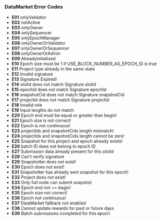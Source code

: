 ### DataMarket Error Codes

- **E01**	onlyValidator
- **E02**	notActive
- **E03**	onlyOwner
- **E04**	onlySequencer
- **E05**	onlyEpochManager
- **E06**	onlyOwnerOrValidator
- **E07**	onlyOwnerOrSequencer
- **E08**	onlyOwnerOrAdmin
- **E09**	AlreadyInitialized
- **E10**	Epoch size must be 1 if USE_BLOCK_NUMBER_AS_EPOCH_ID is true
- **E11**	Project type already in the same state
- **E12**	Invalid signature
- **E13**	Signature Expired!
- **E14**	slotId does not match Signature slotId
- **E15**	epochId does not match Signature epochId
- **E16**	snapshotCid does not match Signature snapshotCid
- **E17**	projectId does not match Signature projectId
- **E18**	Invalid role
- **E19**	Input lengths do not match
- **E20**	Epoch end must be equal or greater than begin!
- **E21**	Epoch size is not correct!
- **E22**	Epoch is not continuous!
- **E23**	projectIds and snapshotCids length mismatch!
- **E24**	projectIds and snapshotCids length cannot be zero!
- **E25**	Snapshot for this project and epoch already exists!
- **E26**	batch ID does not belong to epoch ID
- **E27**	Submission data already present for this slotId
- **E28**	Can't verify signature
- **E29**	Snapshotter does not exist!
- **E30**	Epoch does not exist!
- **E31**	Snapshotter has already sent snapshot for this epoch!
- **E32**	Project does not exist!
- **E33**   Only full node can submit snapshot
- **E34**   Epoch end not >= begin!
- **E35**   Epoch size not correct!
- **E36**   Epoch not continuous!
- **E37**   DataMarket fallback not enabled
- **E38**   Cannot update rewards for past or future days
- **E39**   Batch submissions completed for this epoch
